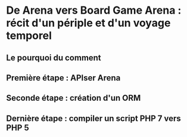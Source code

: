 # De Arena vers Board Game Arena : récit d'un périple et d'un voyage temporel

## Le pourquoi du comment

## Première étape : APIser Arena

## Seconde étape : création d'un ORM

## Dernière étape : compiler un script PHP 7 vers PHP 5
